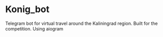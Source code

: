 # Konig_bot
Telegram bot for virtual travel around the Kaliningrad region. Built for the competition.
Using aiogram

